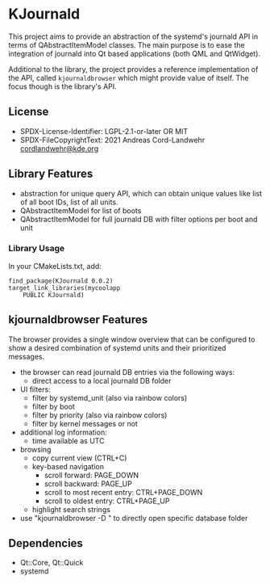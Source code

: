 # KJournald

This project aims to provide an abstraction of the systemd's journald API in terms of QAbstractItemModel classes. The main purpose is to ease the integration of journald into Qt based applications (both QML and QtWidget).

Additional to the library, the project provides a reference implementation of the API, called `kjournaldbrowser` which might provide value of itself. The focus though is the library's API.

## License
- SPDX-License-Identifier: LGPL-2.1-or-later OR MIT
- SPDX-FileCopyrightText: 2021 Andreas Cord-Landwehr <cordlandwehr@kde.org>

## Library Features
- abstraction for unique query API, which can obtain unique values like list of all boot IDs, list of all units.
- QAbstractItemModel for list of boots
- QAbstractItemModel for full journald DB with filter options per boot and unit

### Library Usage

In your CMakeLists.txt, add:

```
find_package(KJournald 0.0.2)
target_link_libraries(mycoolapp
    PUBLIC KJournald)
```

## kjournaldbrowser Features
The browser provides a single window overview that can be configured to show a desired combination of systemd units and their prioritized messages.

- the browser can read journald DB entries via the following ways:
    - direct access to a local journald DB folder
- UI filters:
    - filter by systemd_unit (also via rainbow colors)
    - filter by boot
    - filter by priority (also via rainbow colors)
    - filter by kernel messages or not
- additional log information:
    - time available as UTC
- browsing
    - copy current view (CTRL+C)
    - key-based navigation
        - scroll forward: PAGE_DOWN
        - scroll backward: PAGE_UP
        - scroll to most recent entry: CTRL+PAGE_DOWN
        - scroll to oldest entry: CTRL+PAGE_UP
    - highlight search strings
- use "kjournaldbrowser -D <path>" to directly open specific database folder

## Dependencies
- Qt::Core, Qt::Quick
- systemd
